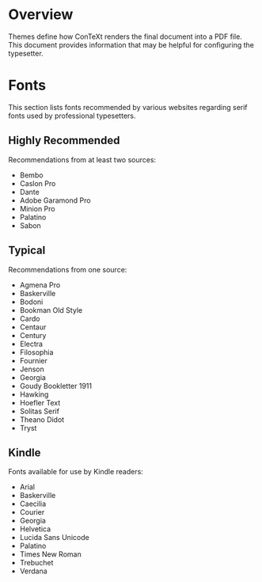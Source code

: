 # Overview

Themes define how ConTeXt renders the final document into a PDF file. This
document provides information that may be helpful for configuring the
typesetter.

# Fonts

This section lists fonts recommended by various websites regarding serif
fonts used by professional typesetters.

## Highly Recommended

Recommendations from at least two sources:

* Bembo
* Caslon Pro
* Dante
* Adobe Garamond Pro
* Minion Pro
* Palatino
* Sabon

## Typical

Recommendations from one source:

* Agmena Pro
* Baskerville
* Bodoni
* Bookman Old Style
* Cardo
* Centaur
* Century
* Electra
* Filosophia
* Fournier
* Jenson
* Georgia
* Goudy Bookletter 1911
* Hawking
* Hoefler Text
* Solitas Serif
* Theano Didot
* Tryst

## Kindle

Fonts available for use by Kindle readers:

* Arial
* Baskerville
* Caecilia
* Courier
* Georgia
* Helvetica
* Lucida Sans Unicode
* Palatino
* Times New Roman
* Trebuchet
* Verdana

